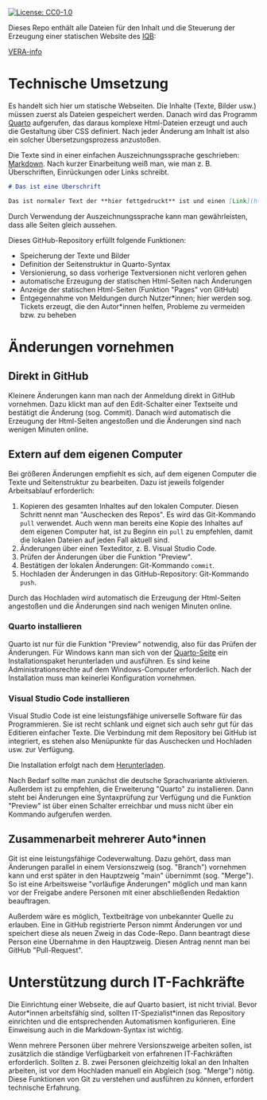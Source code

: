 [![License: CC0-1.0](https://img.shields.io/badge/License-CC0_1.0-lightgrey.svg)](http://creativecommons.org/publicdomain/zero/1.0/)

Dieses Repo enthält alle Dateien für den Inhalt und die Steuerung der Erzeugung einer statischen Website des [IQB](https://www.iqb.hu-berlin.de):

[VERA-info](https://iqb-berlin.github.io/vera-info)

# Technische Umsetzung

Es handelt sich hier um statische Webseiten. Die Inhalte (Texte, Bilder usw.) müssen zuerst als Dateien gespeichert werden. Danach wird das Programm [Quarto](https://quarto.org) aufgerufen, das daraus komplexe Html-Dateien erzeugt und auch die Gestaltung über CSS definiert. Nach jeder Änderung am Inhalt ist also ein solcher Übersetzungsprozess anzustoßen.

Die Texte sind in einer einfachen Auszeichnungssprache geschrieben: [Markdown](https://markdown.de/). Nach kurzer Einarbeitung weiß man, wie man z. B. Überschriften, Einrückungen oder Links schreibt.

```md
# Das ist eine Überschrift

Das ist normaler Text der **hier fettgedruckt** ist und einen [Link](https://www.iqb.hu-berlin.de) enthält.
```

Durch Verwendung der Auszeichnungssprache kann man gewährleisten, dass alle Seiten gleich aussehen.

Dieses GitHub-Repository erfüllt folgende Funktionen:

* Speicherung der Texte und Bilder
* Definition der Seitenstruktur in Quarto-Syntax
* Versionierung, so dass vorherige Textversionen nicht verloren gehen
* automatische Erzeugung der statischen Html-Seiten nach Änderungen
* Anzeige der statischen Html-Seiten (Funktion "Pages" von GitHub)
* Entgegennahme von Meldungen durch Nutzer\*innen; hier werden sog. Tickets erzeugt, die den Autor\*innen helfen, Probleme zu vermeiden bzw. zu beheben

# Änderungen vornehmen

## Direkt in GitHub

Kleinere Änderungen kann man nach der Anmeldung direkt in GitHub vornehmen. Dazu klickt man auf den Edit-Schalter einer Textseite und bestätigt die Änderung (sog. Commit). Danach wird automatisch die Erzeugung der Html-Seiten angestoßen und die Änderungen sind nach wenigen Minuten online.

## Extern auf dem eigenen Computer

Bei größeren Änderungen empfiehlt es sich, auf dem eigenen Computer die Texte und Seitenstruktur zu bearbeiten. Dazu ist jeweils folgender Arbeitsablauf erforderlich:

1) Kopieren des gesamten Inhaltes auf den lokalen Computer. Diesen Schritt nennt man "Auschecken des Repos". Es wird das Git-Kommando `pull` verwendet. Auch wenn man bereits eine Kopie des Inhaltes auf dem eigenen Computer hat, ist zu Beginn ein `pull` zu empfehlen, damit die lokalen Dateien auf jeden Fall aktuell sind.
2) Änderungen über einen Texteditor, z. B. Visual Studio Code.
3) Prüfen der Änderungen über die Funktion "Preview".
4) Bestätigen der lokalen Änderungen: Git-Kommando `commit`.
5) Hochladen der Änderungen in das GitHub-Repository: Git-Kommando `push`.

Durch das Hochladen wird automatisch die Erzeugung der Html-Seiten angestoßen und die Änderungen sind nach wenigen Minuten online.

### Quarto installieren

Quarto ist nur für die Funktion "Preview" notwendig, also für das Prüfen der Änderungen. Für Windows kann man sich von der [Quarto-Seite](https://quarto.org/docs/get-started/) ein Installationspaket herunterladen und ausführen. Es sind keine Administrationsrechte auf dem Windows-Computer erforderlich. Nach der Installation muss man keinerlei Konfiguration vornehmen.

### Visual Studio Code installieren

Visual Studio Code ist eine leistungsfähige universelle Software für das Programmieren. Sie ist recht schlank und eignet sich auch sehr gut für das Editieren einfacher Texte. Die Verbindung mit dem Repository bei GitHub ist integriert, es stehen also Menüpunkte für das Auschecken und Hochladen usw. zur Verfügung.

Die Installation erfolgt nach dem [Herunterladen](https://code.visualstudio.com/download).

Nach Bedarf sollte man zunächst die deutsche Sprachvariante aktivieren. Außerdem ist zu empfehlen, die Erweiterung "Quarto" zu installieren. Dann steht bei Änderungen eine Syntaxprüfung zur Verfügung und die Funktion "Preview" ist über einen Schalter erreichbar und muss nicht über ein Kommando aufgerufen werden.

## Zusammenarbeit mehrerer Auto\*innen

Git ist eine leistungsfähige Codeverwaltung. Dazu gehört, dass man Änderungen parallel in einem Versionszweig (sog. "Branch") vornehmen kann und erst später in den Hauptzweig "main" übernimmt (sog. "Merge"). So ist eine Arbeitsweise "vorläufige Änderungen" möglich und man kann vor der Freigabe andere Personen mit einer abschließenden Redaktion beauftragen.

Außerdem wäre es möglich, Textbeiträge von unbekannter Quelle zu erlauben. Eine in GitHub registrierte Person nimmt Änderungen vor und speichert diese als neuen Zweig in das Code-Repo. Dann beantragt diese Person eine Übernahme in den Hauptzweig. Diesen Antrag nennt man bei GitHub "Pull-Request".

# Unterstützung durch IT-Fachkräfte

Die Einrichtung einer Webseite, die auf Quarto basiert, ist nicht trivial. Bevor Autor\*innen arbeitsfähig sind, sollten IT-Spezialist*innen das Repository einrichten und die entsprechenden Automatismen konfigurieren. Eine Einweisung auch in die Markdown-Syntax ist wichtig.

Wenn mehrere Personen über mehrere Versionszweige arbeiten sollen, ist zusätzlich die ständige Verfügbarkeit von erfahrenen IT-Fachkräften erforderlich. Sollten z. B. zwei Personen gleichzeitig lokal an den Inhalten arbeiten, ist vor dem Hochladen manuell ein Abgleich (sog. "Merge") nötig. Diese Funktionen von Git zu verstehen und ausführen zu können, erfordert technische Erfahrung.
